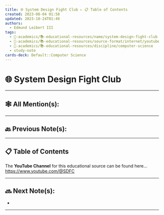 ```yaml
---
title: 🌐 System Design Fight Club ▹ 📋 Table of Contents
created: 2023-08-04 01:58
updated: 2023-10-24T01:49
authors:
  - Edmund Leibert III
tags:
  - 🔴-academics/📚-educational-resources/name/system-design-fight-club
  - 🔴-academics/📚-educational-resources/source-format/internet/youtube
  - 🔴-academics/📚-educational-resources/discipline/computer-science
  - study-note
cards-deck: Default::Computer Science
---
```


# 🌐 System Design Fight Club

---

## 🕸️ All Mention(s): 

---

## 🔙 Previous Note(s):


---

## 📋 Table of Contents

The **YouTube Channel**  for this educational source can be found here…
https://www.youtube.com/@SDFC



---

## 🔜 Next Note(s):
- 

---
